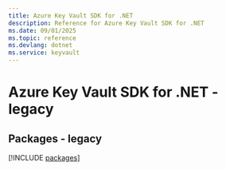 ```yaml
---
title: Azure Key Vault SDK for .NET
description: Reference for Azure Key Vault SDK for .NET
ms.date: 09/01/2025
ms.topic: reference
ms.devlang: dotnet
ms.service: keyvault
---
```

# Azure Key Vault SDK for .NET - legacy
## Packages - legacy
[!INCLUDE [packages](key-vault-index.md)]